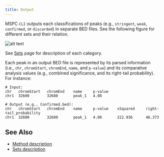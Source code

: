 ```yaml
---
title: Output
---
```


MSPC `CLI` outputs each classifications of peaks (e.g., `stringent`, `weak`, `confirmed`, or
`discarded`) in separate BED files. See the following figure for different sets and their 
relation. 

![alt text](https://media.githubusercontent.com/media/Genometric/MSPC/dev/docs/assets/sets.svg)

See [Sets](method/sets.md) page for description of each category.


Each peak in an output BED file is represented by its parsed information (i.e., `chr`, `chromStart`, 
`chromEnd`, `name`, and `p-value`) and its comparative analysis values (e.g., combined significance,
and its right-tail probability). For instance:

```shell
# Input:
chr   chromStart   chromEnd    name     p-value
chr1  32600        32680       peak_1   4.08

# Output (e.g., Confirmed.bed):
chr   chromStart   chromEnd    name     p-value    xSquared     right-tail_probability
chr1  32600        32680       peak_1   4.08       222.936      46.373
```

## See Also

- [Method description](method/about.md)
- [Sets description](method/sets.md)
